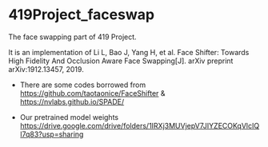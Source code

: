 # 419Project_faceswap
The face swapping part of 419 Project.

It is an implementation of Li L, Bao J, Yang H, et al. Face Shifter: Towards High Fidelity And Occlusion Aware Face Swapping[J]. arXiv preprint arXiv:1912.13457, 2019.

- There are some codes borrowed from https://github.com/taotaonice/FaceShifter & https://nvlabs.github.io/SPADE/

- Our pretrained model weights https://drive.google.com/drive/folders/1IRXj3MUVjepV7JIYZECOKqVlcIQl7q83?usp=sharing
